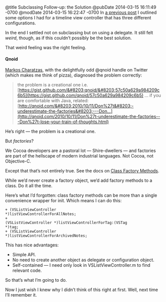 @title Subclassing Follow-up: the Solution
@pubDate 2014-03-15 16:11:49 -0700
@modDate 2014-03-15 16:22:47 -0700
In [a previous post](http://inessential.com/2014/03/14/a_case_for_subclassing_) I outlined some options I had for a timeline view controller that has three different configurations.

In the end I settled not on subclassing but on using a delegate. It still felt <em>weird</em>, though, as if this couldn’t possibly be the best solution.

That weird feeling was the right feeling.

#### Qnoid

[Markos Charatzas](https://twitter.com/qnoid/status/444747058214604800), with the delightfully odd @qnoid handle on Twitter (which makes me think of pizza), diagnosed the problem correctly:

>the problem is a creational one i.e. [https://gist.github.com/&#8203;qnoid/&#8203;57c50a629a984209c6b5](https://gist.github.com/qnoid/57c50a629a984209c6b5) … if you are comfortable with Java, related: [http://qnoid.com/&#8203;2010/10/11/Don%27t&#8203;-underestimate-the-factories&#8203;---Don…](http://qnoid.com/2010/10/11/Don%27t-underestimate-the-factories---Don%27t-lose-your-train-of-thoughts.html)

He’s right — the problem is a creational one.

But *factories*?

We Cocoa developers are a pastoral lot — Shire-dwellers — and factories are part of the hellscape of modern industrial languages. Not Cocoa, not Objective-C.

Except that that’s not entirely true. See the docs on [Class Factory Methods](https://developer.apple.com/library/ios/documentation/general/conceptual/CocoaEncyclopedia/ClassFactoryMethods/ClassFactoryMethods.html).

While we’d never create a factory object, we’d add factory methods to a class. Do it all the time.

Here’s what I’d forgotten: class factory methods can be more than a single convenience wrapper for init. Which means I can do this:

<code>+ (VSListViewController \*)listViewController&#8203;ForAllNotes;</code><br />
<code>+ (VSListViewController \*)listViewController&#8203;ForTag:(VSTag \*)tag;</code><br />
<code>+ (VSListViewController \*)listViewController&#8203;ForArchivedNotes;</code>

This has nice advantages:

* Simple API.
* No need to create another object as delegate or configuration object.
* Self-contained — I need only look in VSListViewController.m to find relevant code.

So that’s what I’m going to do.

Now I just wish I knew why I didn’t think of this right at first. Well, next time I’ll remember it.
